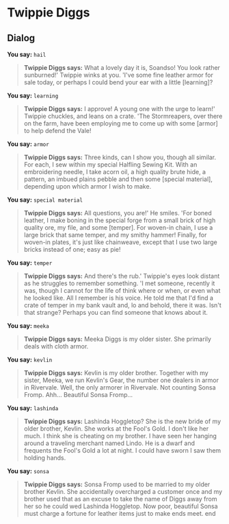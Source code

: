 # Twippie Diggs
## Dialog

**You say:** `hail`



>**Twippie Diggs says:** What a lovely day it is, Soandso!  You look rather sunburned!'  Twippie winks at you.  'I've some fine leather armor for sale today, or perhaps I could bend your ear with a little [learning]?

**You say:** `learning`



>**Twippie Diggs says:** I approve!  A young one with the urge to learn!'  Twippie chuckles, and leans on a crate.  'The Stormreapers, over there on the farm, have been employing me to come up with some [armor] to help defend the Vale!

**You say:** `armor`



>**Twippie Diggs says:** Three kinds, can I show you, though all similar.  For each, I sew within my special Halfling Sewing Kit.  With an embroidering needle, I take acorn oil, a high quality brute hide, a pattern, an imbued plains pebble and then some [special material], depending upon which armor I wish to make.

**You say:** `special material`



>**Twippie Diggs says:** All questions, you are!'  He smiles.  'For boned leather, I make boning in the special forge from a small brick of high quality ore, my file, and some [temper].  For woven-in chain, I use a large brick that same temper, and my smithy hammer!  Finally, for woven-in plates, it's just like chainweave, except that I use two large bricks instead of one; easy as pie!

**You say:** `temper`



>**Twippie Diggs says:** And there's the rub.'  Twippie's eyes look distant as he struggles to remember something.  'I met someone, recently it was, though I cannot for the life of think where or when, or even what he looked like.  All I remember is his voice.  He told me that I'd find a crate of temper in my bank vault and, lo and behold, there it was.  Isn't that strange?  Perhaps you can find someone that knows about it.

**You say:** `meeka`



>**Twippie Diggs says:** Meeka Diggs is my older sister. She primarily deals with cloth armor.

**You say:** `kevlin`



>**Twippie Diggs says:** Kevlin is my older brother. Together with my sister, Meeka, we run Kevlin's Gear, the number one dealers in armor in Rivervale. Well, the only armorer in Rivervale. Not counting Sonsa Fromp. Ahh... Beautiful Sonsa Fromp...

**You say:** `lashinda`



>**Twippie Diggs says:** Lashinda Hoggletop? She is the new bride of my older brother, Kevlin. She works at the Fool's Gold. I don't like her much. I think she is cheating on my brother. I have seen her hanging around a traveling merchant named Lindo. He is a dwarf and frequents the Fool's Gold a lot at night. I could have sworn I saw them holding hands.

**You say:** `sonsa`



>**Twippie Diggs says:** Sonsa Fromp used to be married to my older brother Kevlin. She accidentally overcharged a customer once and my brother used that as an excuse to take the name of Diggs away from her so he could wed Lashinda Hoggletop. Now poor, beautiful Sonsa must charge a fortune for leather items just to make ends meet.
end
